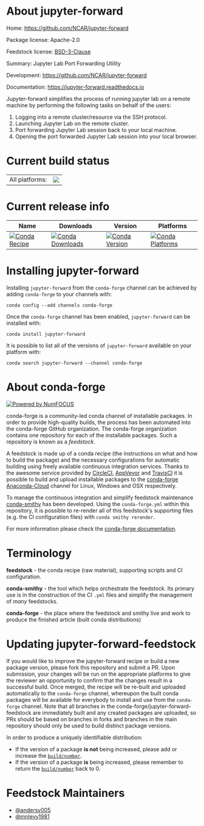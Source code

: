 About jupyter-forward
=====================

Home: https://github.com/NCAR/jupyter-forward

Package license: Apache-2.0

Feedstock license: [BSD-3-Clause](https://github.com/conda-forge/jupyter-forward-feedstock/blob/master/LICENSE.txt)

Summary: Jupyter Lab Port Forwarding Utility

Development: https://github.com/NCAR/jupyter-forward

Documentation: https://jupyter-forward.readthedocs.io

Jupyter-forward simplifies the process of running jupyter lab on a remote machine by performing the following tasks on behalf of the users:

1. Logging into a remote cluster/resource via the SSH protocol.
2. Launching Jupyter Lab on the remote cluster.
3. Port forwarding Jupyter Lab session back to your local machine.
4. Opening the port forwarded Jupyter Lab session into your local browser.


Current build status
====================


<table><tr><td>All platforms:</td>
    <td>
      <a href="https://dev.azure.com/conda-forge/feedstock-builds/_build/latest?definitionId=11088&branchName=master">
        <img src="https://dev.azure.com/conda-forge/feedstock-builds/_apis/build/status/jupyter-forward-feedstock?branchName=master">
      </a>
    </td>
  </tr>
</table>

Current release info
====================

| Name | Downloads | Version | Platforms |
| --- | --- | --- | --- |
| [![Conda Recipe](https://img.shields.io/badge/recipe-jupyter--forward-green.svg)](https://anaconda.org/conda-forge/jupyter-forward) | [![Conda Downloads](https://img.shields.io/conda/dn/conda-forge/jupyter-forward.svg)](https://anaconda.org/conda-forge/jupyter-forward) | [![Conda Version](https://img.shields.io/conda/vn/conda-forge/jupyter-forward.svg)](https://anaconda.org/conda-forge/jupyter-forward) | [![Conda Platforms](https://img.shields.io/conda/pn/conda-forge/jupyter-forward.svg)](https://anaconda.org/conda-forge/jupyter-forward) |

Installing jupyter-forward
==========================

Installing `jupyter-forward` from the `conda-forge` channel can be achieved by adding `conda-forge` to your channels with:

```
conda config --add channels conda-forge
```

Once the `conda-forge` channel has been enabled, `jupyter-forward` can be installed with:

```
conda install jupyter-forward
```

It is possible to list all of the versions of `jupyter-forward` available on your platform with:

```
conda search jupyter-forward --channel conda-forge
```


About conda-forge
=================

[![Powered by NumFOCUS](https://img.shields.io/badge/powered%20by-NumFOCUS-orange.svg?style=flat&colorA=E1523D&colorB=007D8A)](http://numfocus.org)

conda-forge is a community-led conda channel of installable packages.
In order to provide high-quality builds, the process has been automated into the
conda-forge GitHub organization. The conda-forge organization contains one repository
for each of the installable packages. Such a repository is known as a *feedstock*.

A feedstock is made up of a conda recipe (the instructions on what and how to build
the package) and the necessary configurations for automatic building using freely
available continuous integration services. Thanks to the awesome service provided by
[CircleCI](https://circleci.com/), [AppVeyor](https://www.appveyor.com/)
and [TravisCI](https://travis-ci.com/) it is possible to build and upload installable
packages to the [conda-forge](https://anaconda.org/conda-forge)
[Anaconda-Cloud](https://anaconda.org/) channel for Linux, Windows and OSX respectively.

To manage the continuous integration and simplify feedstock maintenance
[conda-smithy](https://github.com/conda-forge/conda-smithy) has been developed.
Using the ``conda-forge.yml`` within this repository, it is possible to re-render all of
this feedstock's supporting files (e.g. the CI configuration files) with ``conda smithy rerender``.

For more information please check the [conda-forge documentation](https://conda-forge.org/docs/).

Terminology
===========

**feedstock** - the conda recipe (raw material), supporting scripts and CI configuration.

**conda-smithy** - the tool which helps orchestrate the feedstock.
                   Its primary use is in the construction of the CI ``.yml`` files
                   and simplify the management of *many* feedstocks.

**conda-forge** - the place where the feedstock and smithy live and work to
                  produce the finished article (built conda distributions)


Updating jupyter-forward-feedstock
==================================

If you would like to improve the jupyter-forward recipe or build a new
package version, please fork this repository and submit a PR. Upon submission,
your changes will be run on the appropriate platforms to give the reviewer an
opportunity to confirm that the changes result in a successful build. Once
merged, the recipe will be re-built and uploaded automatically to the
`conda-forge` channel, whereupon the built conda packages will be available for
everybody to install and use from the `conda-forge` channel.
Note that all branches in the conda-forge/jupyter-forward-feedstock are
immediately built and any created packages are uploaded, so PRs should be based
on branches in forks and branches in the main repository should only be used to
build distinct package versions.

In order to produce a uniquely identifiable distribution:
 * If the version of a package **is not** being increased, please add or increase
   the [``build/number``](https://docs.conda.io/projects/conda-build/en/latest/resources/define-metadata.html#build-number-and-string).
 * If the version of a package **is** being increased, please remember to return
   the [``build/number``](https://docs.conda.io/projects/conda-build/en/latest/resources/define-metadata.html#build-number-and-string)
   back to 0.

Feedstock Maintainers
=====================

* [@andersy005](https://github.com/andersy005/)
* [@mnlevy1981](https://github.com/mnlevy1981/)


